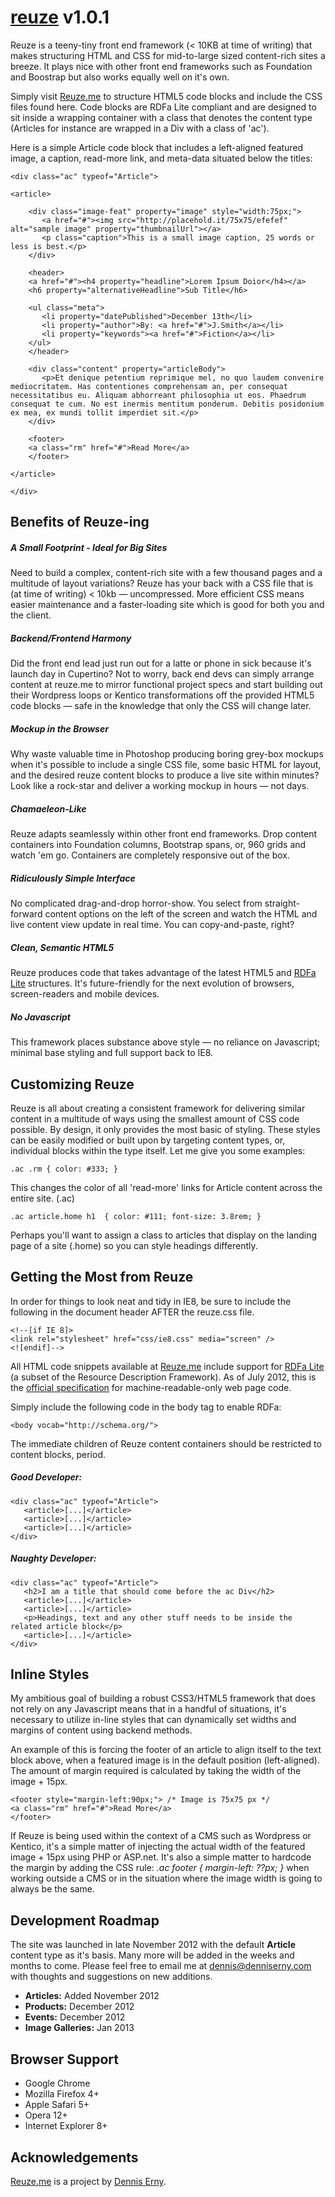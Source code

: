 <h1><a href="http://reuze.me">reuze</a> v1.0.1</h1>

<p>Reuze is a teeny-tiny front end framework (&lt; 10KB at time of writing) that makes structuring HTML and CSS for mid-to-large sized content-rich sites a breeze. It plays nice with other front end frameworks such as Foundation and Boostrap but also works equally well on it's own.</p>

<p>Simply visit <a href="http://reuze.me">Reuze.me</a> to structure HTML5 code blocks and include the CSS files found here. Code blocks are RDFa Lite compliant and are designed to sit inside a wrapping container with a class that denotes the content type (Articles for instance are wrapped in a Div with a class of 'ac').</p>

<p>Here is a simple Article code block that includes a left-aligned featured image, a caption, read-more link, and meta-data situated below the titles:</p>

<pre><code>&lt;div class="ac" typeof="Article"&gt;

&lt;article&gt;

    &lt;div class="image-feat" property="image" style="width:75px;"&gt; 
       &lt;a href="#"&gt;&lt;img src="http://placehold.it/75x75/efefef" alt="sample image" property="thumbnailUrl"&gt;&lt;/a&gt; 
       &lt;p class="caption"&gt;This is a small image caption, 25 words or less is best.&lt;/p&gt;
    &lt;/div&gt;

    &lt;header&gt; 
    &lt;a href="#"&gt;&lt;h4 property="headline"&gt;Lorem Ipsum Doior&lt;/h4&gt;&lt;/a&gt; 
    &lt;h6 property="alternativeHeadline"&gt;Sub Title&lt;/h6&gt;

    &lt;ul class="meta"&gt;
       &lt;li property="datePublished"&gt;December 13th&lt;/li&gt;
       &lt;li property="author"&gt;By: &lt;a href="#"&gt;J.Smith&lt;/a&gt;&lt;/li&gt;
       &lt;li property="keywords"&gt;&lt;a href="#"&gt;Fiction&lt;/a&gt;&lt;/li&gt;
    &lt;/ul&gt;
    &lt;/header&gt;

    &lt;div class="content" property="articleBody"&gt; 
       &lt;p&gt;Et denique petentium reprimique mel, no quo laudem convenire mediocritatem. Has contentiones comprehensam an, per consequat necessitatibus eu. Aliquam abhorreant philosophia ut eos. Phaedrum consequat te cum. No est inermis mentitum ponderum. Debitis posidonium ex mea, ex mundi tollit imperdiet sit.&lt;/p&gt; 
    &lt;/div&gt;

    &lt;footer&gt;
    &lt;a class="rm" href="#"&gt;Read More&lt;/a&gt;
    &lt;/footer&gt;

&lt;/article&gt;

&lt;/div&gt;</pre></code>

<h2>Benefits of Reuze-ing</h2>

<h5>A Small Footprint - Ideal for Big Sites</h5><p>Need to build a complex, content-rich site with a few thousand pages and a multitude of layout variations? Reuze has your back with a CSS file that is (at time of writing) &lt; 10kb &mdash; uncompressed. More efficient CSS means easier maintenance and a faster-loading site which is good for both you and the client.</p>

<h5>Backend/Frontend Harmony</h5><p>Did the front end lead just run out for a latte or phone in sick because it's launch day in Cupertino? Not to worry, back end devs can simply arrange content at reuze.me to mirror functional project specs and start building out their Wordpress loops or Kentico transformations off the provided HTML5 code blocks &mdash; safe in the knowledge that only the CSS will change later.</p>

<h5>Mockup in the Browser</h5><p>Why waste valuable time in Photoshop producing boring grey-box mockups when it's possible to include a single CSS file, some basic HTML for layout, and the desired reuze content blocks to produce a live site within minutes? Look like a rock-star and deliver a working mockup in hours &mdash; not days.</p>

<h5>Chamaeleon-Like</h5><p>Reuze adapts seamlessly within other front end frameworks. Drop content containers into Foundation columns, Bootstrap spans, or, 960 grids and watch 'em go. Containers are completely responsive out of the box.</p>

<h5>Ridiculously Simple Interface</h5><p>No complicated drag-and-drop horror-show. You select from straight-forward content options on the left of the screen and watch the HTML and live content view update in real time. You can copy-and-paste, right?</p>

<h5>Clean, Semantic HTML5</h5><p>Reuze produces code that takes advantage of the latest HTML5 and <a href="http://manu.sporny.org/2012/mythical-differences/">RDFa Lite</a> structures. It's future-friendly for the next evolution of browsers, screen-readers and mobile devices.</p>

<h5>No Javascript</h5><p>This framework places substance above style &mdash; no reliance on Javascript; minimal base styling and full support back to IE8.</p>

<h2>Customizing Reuze</h2>

<p>Reuze is all about creating a consistent framework for delivering similar content in a multitude of ways using the smallest amount of CSS code possible. By design, it only provides the most basic of styling. These styles can be easily modified or built upon by targeting content types, or, individual blocks within the type itself. Let me give you some examples:</p>

<pre><code>.ac .rm { color: #333; }</pre></code>

This changes the color of all 'read-more' links for Article content across the entire site. (.ac)

<pre><code>.ac article.home h1  { color: #111; font-size: 3.8rem; }</pre></code>

<p>Perhaps you'll want to assign a class to articles that display on the landing page of a site (.home) so you can style headings differently.</p>

<h2>Getting the Most from Reuze</h2>
<p>In order for things to look neat and tidy in IE8, be sure to include the following in the document header AFTER the reuze.css file.</p>

<pre><code>&lt;!--[if IE 8]&gt;
&lt;link rel="stylesheet" href="css/ie8.css" media="screen" /&gt;
&lt;![endif]--&gt;</code></pre>

<p>All HTML code snippets available at <a href="http://reuze.me">Reuze.me</a> include support for <a href="http://schema.org/docs/datamodel.html">RDFa Lite</a> (a subset of the Resource Description Framework). As of July 2012, this is the <a href="http://www.w3.org/TR/rdfa-lite/">official specification</a> for machine-readable-only web page code.</p>

<p>Simply include the following code in the body tag to enable RDFa:</p>
<pre><code>&lt;body vocab="http://schema.org/"&gt;</code></pre>

<p>The immediate children of Reuze content containers should be restricted to content blocks, period.</p>

<h5>Good Developer:</h5>
<pre><code>&lt;div class="ac" typeof="Article"&gt;
   &lt;article&gt;[...]&lt;/article&gt;
   &lt;article&gt;[...]&lt;/article&gt;
   &lt;article&gt;[...]&lt;/article&gt;
&lt;/div&gt;</pre></code>

<h5>Naughty Developer:</h5>
<pre><code>&lt;div class="ac" typeof="Article"&gt;
   &lt;h2&gt;I am a title that should come before the ac Div&lt;/h2&gt;
   &lt;article&gt;[...]&lt;/article&gt;
   &lt;article&gt;[...]&lt;/article&gt;
   &lt;p&gt;Headings, text and any other stuff needs to be inside the related article block&lt;/p&gt;
   &lt;article&gt;[...]&lt;/article&gt;
&lt;/div&gt;</pre></code>

<h2>Inline Styles</h2>

<p>My ambitious goal of building a robust CSS3/HTML5 framework that does not rely on any Javascript means that in a handful of situations, it's necessary to utilize in-line styles that can dynamically set widths and margins of content using backend methods.</p>
<p>An example of this is forcing the footer of an article to align itself to the text block above, when a featured image is in the default position (left-aligned). The amount of margin required is calculated by taking the width of the image + 15px.</p>

<pre><code>&lt;footer style="margin-left:90px;"&gt; /* Image is 75x75 px */
&lt;a class="rm" href="#"&gt;Read More&lt;/a&gt;
&lt;/footer&gt;</pre></code>

<p>If Reuze is being used within the context of a CMS such as Wordpress or Kentico, it's a simple matter of injecting the actual width of the featured image + 15px using PHP or ASP.net. It's also a simple matter to hardcode the margin by adding the CSS rule: <em>.ac footer { margin-left: ??px; }</em> when working outside a CMS or in the situation where the image width is going to always be the same.</p>

<h2>Development Roadmap</h2>
<p>The site was launched in late November 2012 with the default <strong>Article</strong> content type as it's basis. Many more will be added in the weeks and months to come. Please feel free to email me at <a href="mailto:dennis@denniserny.com">dennis@denniserny.com</a> with thoughts and suggestions on new additions.<p>
<ul>
<li><strong>Articles:</strong> Added November 2012</li>
<li><strong>Products:</strong> December 2012</li>
<li><strong>Events:</strong> December 2012</li>
<li><strong>Image Galleries:</strong> Jan 2013</li>
</ul>

<h2>Browser Support</h2>
<ul>
<li>Google Chrome</li>
<li>Mozilla Firefox 4+</li>
<li>Apple Safari 5+</li>
<li>Opera 12+</li>
<li>Internet Explorer 8+</li>
</ul>

<h2>Acknowledgements</h2>
<p><a href="http://www.reuze.me">Reuze.me</a> is a project by <a href="http://twitter.com/denniserny">Dennis Erny</a>.</p>
